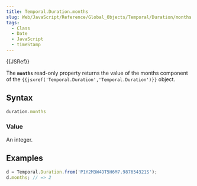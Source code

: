 ```yaml
---
title: Temporal.Duration.months
slug: Web/JavaScript/Reference/Global_Objects/Temporal/Duration/months
tags:
  - Class
  - Date
  - JavaScript
  - timeStamp
---
```

{{JSRef}}

<p class="summary"><span class="seoSummary">The <strong><code>months</code></strong> read-only property returns the value of the months component of the <code>{{jsxref('Temporal.Duration','Temporal.Duration')}}</code> object.</span></p>

## Syntax

```js
duration.months
```

### Value

An integer.

## Examples

```js
d = Temporal.Duration.from('P1Y2M3W4DT5H6M7.987654321S');
d.months; // => 2
```
